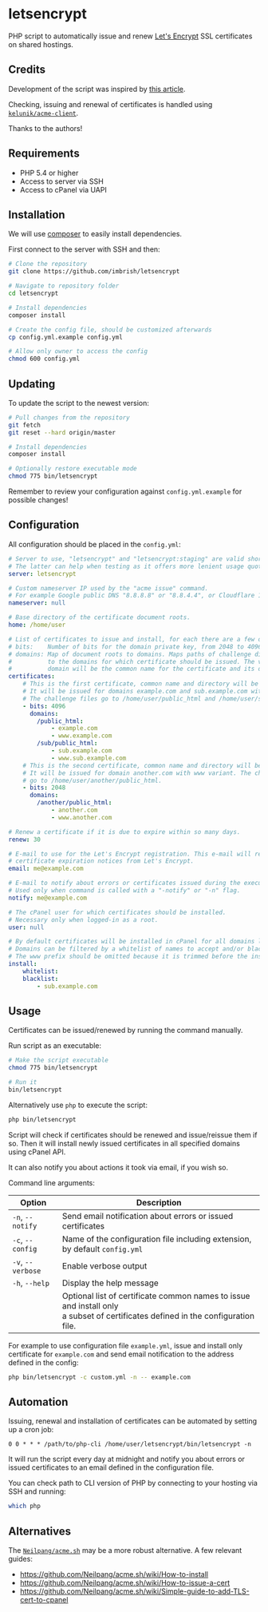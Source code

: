 # letsencrypt
PHP script to automatically issue and renew [Let's Encrypt](https://letsencrypt.org/) SSL certificates on shared hostings.

## Credits

Development of the script was inspired by [this article](https://neurobin.org/docs/web/fully-automated-letsencrypt-integration-with-cpanel/).

Checking, issuing and renewal of certificates is handled using [`kelunik/acme-client`](https://github.com/kelunik/acme-client).

Thanks to the authors!

## Requirements

- PHP 5.4 or higher
- Access to server via SSH
- Access to cPanel via UAPI

## Installation

We will use [composer](https://getcomposer.org/) to easily install dependencies.

First connect to the server with SSH and then:

```bash
# Clone the repository
git clone https://github.com/imbrish/letsencrypt

# Navigate to repository folder
cd letsencrypt

# Install dependencies
composer install

# Create the config file, should be customized afterwards
cp config.yml.example config.yml

# Allow only owner to access the config
chmod 600 config.yml
```

## Updating

To update the script to the newest version:

```bash
# Pull changes from the repository
git fetch
git reset --hard origin/master

# Install dependencies
composer install

# Optionally restore executable mode
chmod 775 bin/letsencrypt
```

Remember to review your configuration against `config.yml.example` for possible changes!

## Configuration

All configuration should be placed in the `config.yml`:

```yml
# Server to use, "letsencrypt" and "letsencrypt:staging" are valid shortcuts.
# The latter can help when testing as it offers more lenient usage quotas.
server: letsencrypt

# Custom nameserver IP used by the "acme issue" command.
# For example Google public DNS "8.8.8.8" or "8.8.4.4", or Cloudflare 1.1.1.1.
nameserver: null

# Base directory of the certificate document roots.
home: /home/user

# List of certificates to issue and install, for each there are a few options:
# bits:    Number of bits for the domain private key, from 2048 to 4096.
# domains: Map of document roots to domains. Maps paths of challenge directories
#          to the domains for which certificate should be issued. The very first
#          domain will be the common name for the certificate and its directory.
certificates:
    # This is the first certificate, common name and directory will be example.com.
    # It will be issued for domains example.com and sub.example.com with www variants.
    # The challenge files go to /home/user/public_html and /home/user/sub/public_html.
    - bits: 4096
      domains:
        /public_html:
            - example.com
            - www.example.com
        /sub/public_html:
            - sub.example.com
            - www.sub.example.com
    # This is the second certificate, common name and directory will be another.com.
    # It will be issued for domain another.com with www variant. The challenge files
    # go to /home/user/another/public_html.
    - bits: 2048
      domains:
        /another/public_html:
            - another.com
            - www.another.com

# Renew a certificate if it is due to expire within so many days.
renew: 30

# E-mail to use for the Let's Encrypt registration. This e-mail will receive
# certificate expiration notices from Let's Encrypt.
email: me@example.com

# E-mail to notify about errors or certificates issued during the execution.
# Used only when command is called with a "-notify" or "-n" flag.
notify: me@example.com

# The cPanel user for which certificates should be installed.
# Necessary only when logged-in as a root.
user: null

# By default certificates will be installed in cPanel for all domains listed above.
# Domains can be filtered by a whitelist of names to accept and/or blacklist to reject.
# The www prefix should be omitted because it is trimmed before the installation.
install:
    whitelist:
    blacklist:
        - sub.example.com
```

## Usage

Certificates can be issued/renewed by running the command manually.

Run script as an executable:

```bash
# Make the script executable
chmod 775 bin/letsencrypt

# Run it
bin/letsencrypt
```

Alternatively use `php` to execute the script:

```bash
php bin/letsencrypt
```

Script will check if certificates should be renewed and issue/reissue them if so.
Then it will install newly issued certificates in all specified domains using cPanel API.

It can also notify you about actions it took via email, if you wish so.

Command line arguments:

| Option | Description |
| --- | --- |
| `-n`, `--notify` | Send email notification about errors or issued certificates |
| `-c`, `--config` | Name of the configuration file including extension, by default `config.yml` |
| `-v`, `--verbose` | Enable verbose output |
| `-h`, `--help` | Display the help message |
| | Optional list of certificate common names to issue and install only <br> a subset of certificates defined in the configuration file. |

For example to use configuration file `example.yml`, issue and install only certificate for `example.com` and send email notification to the address defined in the config:

```bash
php bin/letsencrypt -c custom.yml -n -- example.com
```

## Automation

Issuing, renewal and installation of certificates can be automated by setting up a cron job:

```
0 0 * * * /path/to/php-cli /home/user/letsencrypt/bin/letsencrypt -n
```

It will run the script every day at midnight and notify you about errors or issued certificates to an email defined in the configuration file.

You can check path to CLI version of PHP by connecting to your hosting via SSH and running:

```bash
which php
```

## Alternatives

The [`Neilpang/acme.sh`](https://github.com/Neilpang/acme.sh) may be a more robust alternative. A few relevant guides:

- https://github.com/Neilpang/acme.sh/wiki/How-to-install
- https://github.com/Neilpang/acme.sh/wiki/How-to-issue-a-cert
- https://github.com/Neilpang/acme.sh/wiki/Simple-guide-to-add-TLS-cert-to-cpanel

